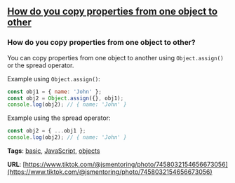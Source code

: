 ## [How do you copy properties from one object to other](#how-do-you-copy-properties-from-one-object-to-other)

### How do you copy properties from one object to other?

You can copy properties from one object to another using `Object.assign()` or the spread operator.

Example using `Object.assign()`:

```javascript
const obj1 = { name: 'John' };
const obj2 = Object.assign({}, obj1);
console.log(obj2); // { name: 'John' }
```
Example using the spread operator:

```javascript
const obj2 = { ...obj1 };
console.log(obj2); // { name: 'John' }
```

**Tags**: [basic](./level/basic), [JavaScript](./theme/javascript), [objects](./theme/objects)

**URL**: [https://www.tiktok.com/@jsmentoring/photo/7458032154656673056](https://www.tiktok.com/@jsmentoring/photo/7458032154656673056)
